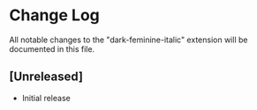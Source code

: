 # Change Log

All notable changes to the "dark-feminine-italic" extension will be documented in this file.

## [Unreleased]

- Initial release

